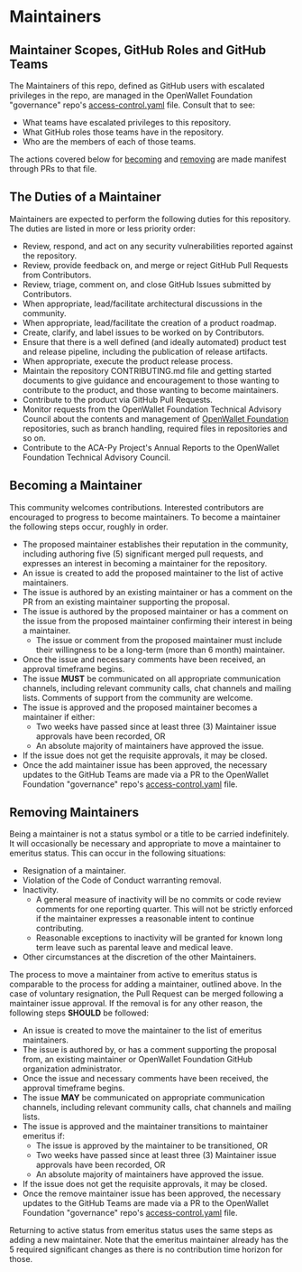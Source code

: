 # Maintainers

## Maintainer Scopes, GitHub Roles and GitHub Teams

The Maintainers of this repo, defined as GitHub users with escalated privileges
in the repo, are managed in the OpenWallet Foundation "governance" repo's [access-control.yaml](https://github.com/openwallet-foundation/governance/blob/main/config.yaml) file. Consult that to see:

- What teams have escalated privileges to this repository.
- What GitHub roles those teams have in the repository.
- Who are the members of each of those teams.

The actions covered below for [becoming](#becoming-a-maintainer) and [removing](#removing-maintainers) are made manifest through PRs to that file.

## The Duties of a Maintainer

Maintainers are expected to perform the following duties for this repository. The duties are listed in more or less priority order:

- Review, respond, and act on any security vulnerabilities reported against the repository.
- Review, provide feedback on, and merge or reject GitHub Pull Requests from
  Contributors.
- Review, triage, comment on, and close GitHub Issues
  submitted by Contributors.
- When appropriate, lead/facilitate architectural discussions in the community.
- When appropriate, lead/facilitate the creation of a product roadmap.
- Create, clarify, and label issues to be worked on by Contributors.
- Ensure that there is a well defined (and ideally automated) product test and
  release pipeline, including the publication of release artifacts.
- When appropriate, execute the product release process.
- Maintain the repository CONTRIBUTING.md file and getting started documents to
  give guidance and encouragement to those wanting to contribute to the product, and those wanting to become maintainers.
- Contribute to the product via GitHub Pull Requests.
- Monitor requests from the OpenWallet Foundation Technical Advisory Council about the
contents and management of [OpenWallet Foundation](https://github.com/openwallet-foundation) repositories, such as branch handling,
required files in repositories and so on.
- Contribute to the ACA-Py Project's Annual Reports to the OpenWallet Foundation Technical Advisory Council.

## Becoming a Maintainer

This community welcomes contributions. Interested contributors are encouraged to
progress to become maintainers. To become a maintainer the following steps
occur, roughly in order.

- The proposed maintainer establishes their reputation in the community,
  including authoring five (5) significant merged pull requests, and expresses
  an interest in becoming a maintainer for the repository.
- An issue is created to add the proposed maintainer to the list of active maintainers.
- The issue is authored by an existing maintainer or has a comment on the PR from an existing maintainer supporting the proposal.
- The issue is authored by the proposed maintainer or has a comment on the issue from the proposed maintainer confirming their interest in being a maintainer.
  - The issue or comment from the proposed maintainer must include their
    willingness to be a long-term (more than 6 month) maintainer.
- Once the issue and necessary comments have been received, an approval timeframe begins.
- The issue **MUST** be communicated on all appropriate communication channels, including relevant community calls, chat channels and mailing lists. Comments of support from the community are welcome.
- The issue is approved and the proposed maintainer becomes a maintainer if either:
  - Two weeks have passed since at least three (3) Maintainer issue approvals have been recorded, OR
  - An absolute majority of maintainers have approved the issue.
- If the issue does not get the requisite approvals, it may be closed.
- Once the add maintainer issue has been approved, the necessary updates to the GitHub Teams are made via a PR to the OpenWallet Foundation "governance" repo's [access-control.yaml](https://github.com/openwallet-foundation/governance/blob/main/config.yaml) file.

## Removing Maintainers

Being a maintainer is not a status symbol or a title to be carried
indefinitely. It will occasionally be necessary and appropriate to move a
maintainer to emeritus status. This can occur in the following situations:

- Resignation of a maintainer.
- Violation of the Code of Conduct warranting removal.
- Inactivity.
  - A general measure of inactivity will be no commits or code review comments
    for one reporting quarter. This will not be strictly enforced if
    the maintainer expresses a reasonable intent to continue contributing.
  - Reasonable exceptions to inactivity will be granted for known long term
    leave such as parental leave and medical leave.
- Other circumstances at the discretion of the other Maintainers.

The process to move a maintainer from active to emeritus status is comparable to the process for adding a maintainer, outlined above. In the case of voluntary
resignation, the Pull Request can be merged following a maintainer issue approval. If the removal is for any other reason, the following steps **SHOULD** be followed:

- An issue is created to move the maintainer to the list of emeritus maintainers.
- The issue is authored by, or has a comment supporting the proposal from, an existing maintainer or OpenWallet Foundation GitHub organization administrator.
- Once the issue and necessary comments have been received, the approval timeframe begins.
- The issue **MAY** be communicated on appropriate communication channels, including relevant community calls, chat channels and mailing lists.
- The issue is approved and the maintainer transitions to maintainer emeritus if:
  - The issue is approved by the maintainer to be transitioned, OR
  - Two weeks have passed since at least three (3) Maintainer issue approvals have been recorded, OR
  - An absolute majority of maintainers have approved the issue.
- If the issue does not get the requisite approvals, it may be closed.
- Once the remove maintainer issue has been approved, the necessary updates to the GitHub Teams are made via a PR to the OpenWallet Foundation "governance" repo's [access-control.yaml](https://github.com/openwallet-foundation/governance/blob/main/config.yaml) file.

Returning to active status from emeritus status uses the same steps as adding a
new maintainer. Note that the emeritus maintainer already has the 5 required
significant changes as there is no contribution time horizon for those.
